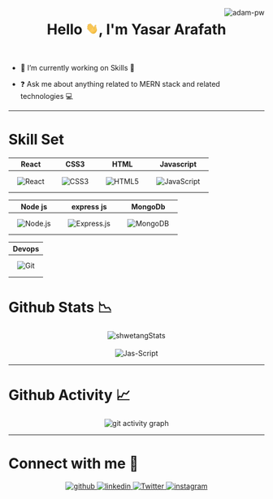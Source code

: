 <p><img align="right" src="https://github.com/Adam-pw/Adam-pw/blob/main/animation_500_kxa883sd.gif" alt="adam-pw" /></p>

# <div align="center"> Hello <img src="https://github.com/ankitwarbhe/ankitwarbhe/blob/master/Hi.gif" width="25px"/>, I'm Yasar Arafath</div>

  <br/>

- 🔭 I’m currently working on Skills 🚀

- ❓ Ask me about anything related to MERN stack and related technologies 💻

---

# Skill Set

<div align="center">

| React                                                                                                                                | CSS3                                                                                                                               | HTML                                                                                                                                 | Javascript                                                                                                                            |
| ------------------------------------------------------------------------------------------------------------------------------------ | ---------------------------------------------------------------------------------------------------------------------------------- | ------------------------------------------------------------------------------------------------------------------------------------ | ------------------------------------------------------------------------------------------------------------------------------------- |
| <img style="margin: 10px" src="https://profilinator.rishav.dev/skills-assets/react-original-wordmark.svg" alt="React" height="80" /> | <img style="margin: 10px" src="https://profilinator.rishav.dev/skills-assets/css3-original-wordmark.svg" alt="CSS3" height="80" /> | <img style="margin: 10px" src="https://profilinator.rishav.dev/skills-assets/html5-original-wordmark.svg" alt="HTML5" height="50" /> | <img style="margin: 10px" src="https://profilinator.rishav.dev/skills-assets/javascript-original.svg" alt="JavaScript" height="80" /> |

| Node js                                                                                                                                 | express js                                                                                                                   | MongoDb                                                                                                                                  |
| --------------------------------------------------------------------------------------------------------------------------------------- | ---------------------------------------------------------------------------------------------------------------------------- | ---------------------------------------------------------------------------------------------------------------------------------------- |
| <img style="margin: 10px" src="https://profilinator.rishav.dev/skills-assets/nodejs-original-wordmark.svg" alt="Node.js" height="80" /> | <img style="margin: 10px" src="https://miro.medium.com/max/100/1*8ETcaw-gA1dYW4EFxqGK3w.png" alt="Express.js" height="80" /> | <img style="margin: 10px" src="https://profilinator.rishav.dev/skills-assets/mongodb-original-wordmark.svg" alt="MongoDB" height="80" /> |

| Devops                                                                                                                  |
| ----------------------------------------------------------------------------------------------------------------------- |
| <img style="margin: 10px" src="https://profilinator.rishav.dev/skills-assets/git-scm-icon.svg" alt="Git" height="80" /> |

## </div>

# Github Stats 📉

<p align="center">
  <img src="https://github-readme-stats.vercel.app/api?username=yasararafathali&theme=dark&show_icons=true" alt="shwetangStats" />  
  <br />
  <br />
 <img align="center" src="https://github-readme-streak-stats.herokuapp.com/?user=yasararafathali&count_private=false&theme=dark" alt="Jas-Script" />
 <br/>
</p>

---

# Github Activity 📈

<p align="center">
<img src="https://github-profile-summary-cards.vercel.app/api/cards/profile-details?username=yasararafathali&theme=monokai" alt="git activity graph" />
</p>

<!-- <div align="center"><img src="./pro.gif" /></div> -->

---

# Connect with me 🚀

<div align="center">
<a href="https://github.com/yasarafathali" target="_blank">
<img src=https://img.shields.io/badge/github-%2324292e.svg?&style=for-the-badge&logo=github&logoColor=white alt=github style="margin-bottom: 5px;" />
</a>
<a href="https://www.linkedin.com/in/yasarafathali/" target="_blank">
<img src=https://img.shields.io/badge/linkedin-%231E77B5.svg?&style=for-the-badge&logo=linkedin&logoColor=white alt=linkedin style="margin-bottom: 5px;" />
</a>


<a href="https://www.twitter.com/theyasararafath" target="_blank">
<img src=https://img.shields.io/badge/twitter-%232E87FB.svg?&style=for-the-badge&logo=twitter&logoColor=white alt=Twitter style="margin-bottom: 5px;" />
</a>


<a href="https://www.instagram.com/__mr__mad/" target="_blank">
<img src=https://img.shields.io/badge/instagram-%23000000.svg?&style=for-the-badge&logo=instagram&logoColor=white alt=instagram style="margin-bottom: 5px;" />
</a>  
</div>
